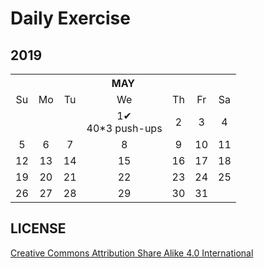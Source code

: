 # Daily Exercise

## 2019

<table>
    <tr>
        <th colspan="7">MAY</th>
    </tr>
    <tr align="center">
        <td>Su</td> 
        <td>Mo</td>
        <td>Tu</td> 
        <td>We</td> 
        <td>Th</td> 
        <td>Fr</td> 
        <td>Sa</td> 
   </tr>
  <tr align="center">
        <td></td> 
        <td></td>
        <td></td> 
        <td>1✔<br>40*3 push-ups</td> 
        <td>2</td> 
        <td>3</td> 
        <td>4</td> 
   </tr>
  <tr align="center">
        <td>5</td> 
        <td>6</td>
        <td>7</td> 
        <td>8</td> 
        <td>9</td> 
        <td>10</td> 
        <td>11</td> 
   </tr>
  <tr align="center">
        <td>12</td> 
        <td>13</td>
        <td>14</td> 
        <td>15</td> 
        <td>16</td> 
        <td>17</td> 
        <td>18</td> 
   </tr>
  <tr align="center">
        <td>19</td> 
        <td>20</td>
        <td>21</td> 
        <td>22</td> 
        <td>23</td> 
        <td>24</td> 
        <td>25</td> 
   </tr>
  <tr align="center">
        <td>26</td> 
        <td>27</td>
        <td>28</td> 
        <td>29</td> 
        <td>30</td> 
        <td>31</td> 
        <td></td> 
   </tr>
</table>

## LICENSE
[Creative Commons Attribution Share Alike 4.0 International](https://github.com/yanglbme/daily-exercise/blob/master/LICENSE)